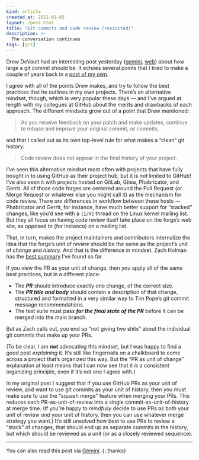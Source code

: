 ```yaml
---
kind: article
created_at: 2021-01-03
layout: /post.html
title: "Git commits and code review (revisited)"
description: >-
  The conversation continues
tags: [git]
---
```


Drew DeVault had an interesting post yesterday ([gemini][drew gemini], [web][drew web]) about how large a git commit should be.  It echoes several points that I tried to make a couple of years back in a [post of my own][dcreager].

[drew gemini]: gemini://drewdevault.com/2021/01/02/2021-01-02-Every-commit-should-be-perfect.gmi
[drew web]: https://portal.mozz.us/gemini/drewdevault.com/2021/01/02/2021-01-02-Every-commit-should-be-perfect.gmi
[dcreager]: https://dcreager.net/git/workflows/

I agree with all of the points Drew makes, and try to follow the best practices that he outlines in my own projects.  There’s an alternative mindset, though, which is very popular these days — and I’ve argued at length with my collegues at GitHub about the merits and drawbacks of each approach.  The different mindsets grow out of a point that Drew mentioned:

> As you receive feedback on your patch and make updates, continue to rebase and improve your original commit, or commits.

and that I called out as its own top-level rule for what makes a “clean” git history:

> Code review does not appear in the final history of your project.

I’ve seen this alternative mindset most often with projects that have fully bought in to using GitHub as their project hub, but it is _not_ limited to GitHub!  I’ve also seen it with projects hosted on GitLab, Gitea, Phabricator, and Gerrit.  All of those code forges are centered around the Pull Request (or Merge Request or whatever else you might call it) as the mechanism for code review.  There _are_ differences in workflow between these hosts — Phabricator and Gerrit, for instance, have much better support for “stacked” changes, like you’d see with a `[1/X]` thread on the Linux kernel mailing list.  But they all focus on having code review itself take place on the forge’s web site, as opposed to (for instance) on a mailing list.

That, in turn, makes the project maintainers and contributors internalize the idea that the forge’s unit of _review_ should be the same as the project’s unit of _change_ and _history_.  And that is the difference in mindset.  Zach Holman has the [best summary][zach] I’ve found so far.

[zach]: https://zachholman.com/posts/git-commit-history/

If you view the PR as your unit of change, then you apply all of the same best practices, but in a different place:

* The **_PR_** should introduce exactly one change, of the correct size.
* The **_PR title and body_** should contain a description of that change, structured and formatted in a very similar way to Tim Pope’s git commit message recommendations.
* The test suite must pass **_for the final state of the PR_** before it can be merged into the main branch.

But as Zach calls out, you end up “not giving two shits” about the individual git commits that make up your PRs.

(To be clear, I am **_not_** advocating this mindset, but I was happy to find a good post _explaining_ it.  It’s still like fingernails on a chalkboard to come across a project that’s organized this way.  But the “PR as unit of change” explanation at least means that I can now see that it _is_ a consistent organizing principle, even if it’s not one I agree with.)

In my original post I suggest that if you use GitHub PRs as your unit of review, and want to use git commits as your unit of history, then you must make sure to use the “squash merge” feature when merging your PRs.  This reduces each PR-as-unit-of-review into a single commit-as-unit-of-history at merge time.  (If you’re happy to _mindfully_ decide to use PRs as both your unit of review _and_ your unit of history, then you can use whatever merge strategy you want.)  It’s still unsolved how best to use PRs to review a “stack” of changes, that should end up as separate commits in the history, but which should be reviewed as a unit (or as a closely reviewed sequence).

<hr class="jump">

You can also read this post via [Gemini][gemini].
{:.thanks}

[gemini]: gemini://dcreager.net/2021/01/git-commits-and-code-review.gmi
